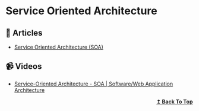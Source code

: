 
# Service Oriented Architecture

## 📝 Articles

- [Service Oriented Architecture (SOA)](https://herbertograca.com/2017/11/09/service-oriented-architecture-soa/)

## 📹 Videos

- [Service-Oriented Architecture - SOA | Software/Web Application Architecture](https://www.youtube.com/watch?v=jNiEMmoTDoE&t=0s) 

<div align="right">
  <b><a href="#contents">↥ Back To Top</a></b>
</div>
